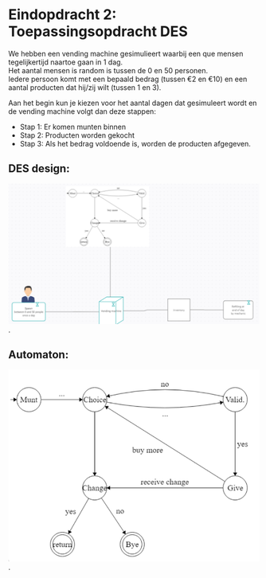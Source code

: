 # Eindopdracht 2: Toepassingsopdracht DES

We hebben een vending machine gesimulieert waarbij een que mensen tegelijkertijd naartoe gaan in 1 dag. <br/>
Het aantal mensen is random is tussen de 0 en 50 personen. <br/>
Iedere persoon komt met een bepaald bedrag (tussen €2 en €10) en een aantal producten dat hij/zij wilt (tussen 1 en 3).<br/>

Aan het begin kun je kiezen voor het aantal dagen dat gesimuleert wordt en de vending machine volgt dan deze stappen:
  - Stap 1: Er komen munten binnen
  - Stap 2: Producten worden gekocht
  - Stap 3: Als het bedrag voldoende is, worden de producten afgegeven.


## **DES design**: 
![](https://github.com/ayoub-z/Eindopdracht-2/blob/main/DES_design.png).

## **Automaton**: 
![](https://github.com/ayoub-z/Eindopdracht-2/blob/main/Automaton.png).



